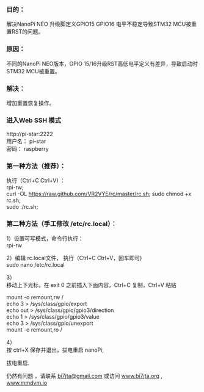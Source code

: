 ### 目的：  
解决NanoPi NEO 升级脚定义GPIO15 GPIO16 电平不稳定导致STM32 MCU被重置RST的问题。  

### 原因：  
不同的NanoPi NEO版本，GPIO 15/16升级RST高低电平定义有差异，导致启动时STM32 MCU被重置。  
### 解决：  
增加重置恢复操作。  

### 进入Web SSH 模式  
http://pi-star:2222  
用户名： pi-star  
密码： raspberry   

### 第一种方法（推荐）：
执行（Ctrl+C  Ctrl+V) ：   
rpi-rw;  
curl -OL https://raw.github.com/VR2VYE/rc/master/rc.sh;
sudo chmod +x rc.sh;   
sudo ./rc.sh;    

### 第二种方法（手工修改 /etc/rc.local）：
1）设置可写模式，命令行执行：  
rpi-rw

2）编辑 rc.local文件， 执行（Ctrl+C  Ctrl+V，回车即可)   
sudo nano /etc/rc.local  

3）   
移动上下光标，在 exit 0 之前插入下面内容，Ctrl+C 复制，Ctrl+V 粘贴  

mount -o remount,rw /  
echo 3 > /sys/class/gpio/export  
echo out > /sys/class/gpio/gpio3/direction  
echo 1 > /sys/class/gpio/gpio3/value  
echo 3 > /sys/class/gpio/unexport  
mount -o remount,ro /  

4）   
按 ctrl+X 保存并退出，拔电重启 nanoPi,  

拔电重启. 

仍然有问题 ，请联系 bi7jta@gmail.com 或访问 www.bi7jta.org , www.mmdvm.io 
